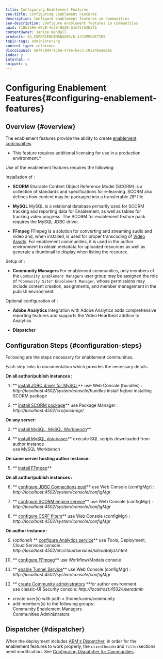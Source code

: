 ```yaml
---
title: Configuring Enablement Features
seo-title: Configuring Enablement Features
description: Configure enablement features in Communities
seo-description: Configure enablement features in Communities
uuid: f106359e-e9c8-4ca9-8d20-61ef5703b2f5
contentOwner: Janice Kendall
products: SG_EXPERIENCEMANAGER/6.4/COMMUNITIES
topic-tags: administering
content-type: reference
discoiquuid: 6674c0d4-9c0a-4796-bec3-c0a24baa8861
index: y
internal: n
snippet: y
---
```


# Configuring Enablement Features{#configuring-enablement-features}

## Overview {#overview}

The enablement features provide the ability to create [enablement communities](../../communities/using/overview.md#enablementcommunity).

* This feature requires additional licensing for use in a production environment.*

Use of the enablement features requires the following:

Installation of :

* **SCORM** 
  Sharable Content Object Reference Model (SCORM) is a collection of standards and specifications for e-learning. SCORM also defines how content may be packaged into a transferable ZIP file.

* **MySQL** 
  MySQL is a relational database primarily used for SCORM tracking and reporting data for Enablement, as well as tables for tracking video progress. The SCORM for enablement feature pack requires the MySQL JDBC driver.

* **FFmpeg** 
  FFmpeg is a solution for converting and streaming audio and video and, when installed, is used for proper transcoding of [Video Assets](../../sites/authoring/using/default-components-foundation.md#video). For enablement communities, it is used in the author environment to obtain metadata for uploaded resources as well as generate a thumbnail to display when listing the resource.

Setup of :

* **Community Managers** 
  For enablement communities, only members of the `Community Enablement Managers` user group may be assigned the role of `*Community Site* Enablement Manager`, whose permissions may include content creation, assignments, and member management in the publish environment.

Optional configuration of :

* **Adobe Analytics** 
  Integration with Adobe Analytics adds comprehensive reporting features and supports the Video Heartbeat addtion to Analytics.

* **Dispatcher**

## Configuration Steps {#configuration-steps}

Following are the steps necessary for enablement communities.

Each step links to documentation which provides the necessary details.

**On all author/publish instances :**

1. ** [install JDBC driver for MySQL](../../communities/using/deploy-communities.md#jdbcdriverformysql)** 
use Web Console (bundles) : *http://localhost:4502/system/console/bundles* 
install *before* installing SCORM package

2. ** [install SCORM package](../../communities/using/deploy-communities.md#scormpackage)** 
use Package Manager : *http://localhost:4502/crx/packmgr/*

**On any server:**

3. ** [install MySQL, MySQL Workbench](../../communities/using/mysql.md)**

4. ** [install MySQL databases](../../communities/using/mysql.md#databasesetup)** 
execute SQL scripts downloaded from author instance  
use MySQL Workbench

**On same server hosting author instance:**

5. ** [install FFmpeg](../../communities/using/ffmpeg.md)**

**On all author/publish instances :**

6. ** [configure JDBC Connections pool](../../communities/using/mysql.md#configurejdbcconnections)** 
use Web Console (configMgr) : *http://localhost:4502/system/console/configMgr*

7. ** [configure SCORM engine service](../../communities/using/mysql.md#aemcommunitiesscormengineservice)** 
use Web Console (configMgr) : *http://localhost:4502/system/console/configMgr*

8. ** [configure CSRF filters](../../communities/using/mysql.md#adobegranitecsrffilter)** 
use Web Console (configMgr) : *http://localhost:4502/system/console/configMgr*

**On author instance :**

9. (*optional*) ** [configure Analytics service](../../communities/using/analytics.md)** 
use Tools, Deployment, Cloud Services console : *http://localhost:4502/etc/cloudservices/sitecatalyst.html*

10. ** [configure FFmpeg](../../communities/using/ffmpeg.md#configureffmpegtranscodingservice)** 
use Workflow/Models console

11. ** [enable Tunnel Service](../../communities/using/deploy-communities.md#tunnelserviceonauthor)** 
use Web Console (configMgr) : *http://localhost:4502/system/console/configMgr*

12. ** [create Community administrators](../../communities/using/users.md#creatingcommunitymembers) **for author environment  
use classic-UI Security console: *http://localhost:4502/useradmin* 
- create user(s) with path = /home/users/community  
- add members(s) to the following groups :  
Community Enablement Managers  
Communities Administrators

## Dispatcher {#dispatcher}

When the deployment includes [AEM's Dispatcher](/content/help/en/experience-manager/dispatcher/using/dispatcher), in order for the enablement features to work properly, the `clientheader`and `filter`sections need modification. See [Configuring Dispatcher for Communities](../../communities/using/dispatcher.md#enablement).
